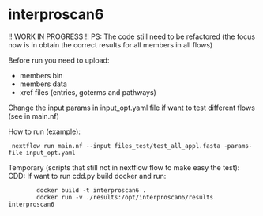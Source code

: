 # interproscan6


!! WORK IN PROGRESS !! 
PS: The code still need to be refactored (the focus now is in obtain the correct results for all members in all flows)

Before run you need to upload:
- members bin 
- members data
- xref files (entries, goterms and pathways) 

Change the input params in input_opt.yaml file if want to test different flows (see in main.nf)

How to run (example):

     nextflow run main.nf --input files_test/test_all_appl.fasta -params-file input_opt.yaml

Temporary (scripts that still not in nextflow flow to make easy the test):
    CDD:
        If want to run cdd.py build docker and run:
        
            docker build -t interproscan6 .
            docker run -v ./results:/opt/interproscan6/results interproscan6